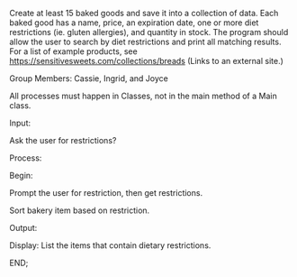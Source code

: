 Create at least 15 
baked goods and save it into a collection of data. Each baked good has a name, price, an expiration date, one or more diet restrictions (ie. gluten allergies), and quantity in stock. 
The program should allow the user to search by diet restrictions and print all matching results. For a list of example products, see https://sensitivesweets.com/collections/breads (Links to an external site.)

Group Members: Cassie, Ingrid, and Joyce

All processes must happen in Classes, not in the main method of a Main class.

Input:

Ask the user for restrictions? 


Process: 

Begin:

Prompt the user for restriction, then get restrictions.

Sort bakery item based on restriction.


Output:

Display: 
List the items that contain dietary restrictions. 

END;
